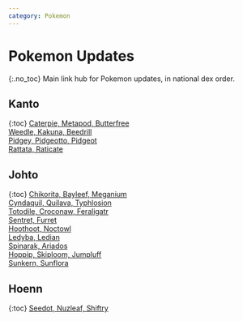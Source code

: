 ```yaml
---
category: Pokemon
---
```

# Pokemon Updates
{:.no_toc}
Main link hub for Pokemon updates, in national dex order.

## Kanto
{:toc}
[Caterpie, Metapod, Butterfree](/joyfuljohto/pokemon/caterpie)  
[Weedle, Kakuna, Beedrill](/joyfuljohto/pokemon/weedle)  
[Pidgey, Pidgeotto, Pidgeot](/joyfuljohto/pokemon/pidgey)  
[Rattata, Raticate](/joyfuljohto/pokemon/rattata)

## Johto
{:toc}
[Chikorita, Bayleef, Meganium](/joyfuljohto/pokemon/chikorita)  
[Cyndaquil, Quilava, Typhlosion](/joyfuljohto/pokemon/cyndaquil)  
[Totodile, Croconaw, Feraligatr](/joyfuljohto/pokemon/totodile)  
[Sentret, Furret](/joyfuljohto/pokemon/sentret)  
[Hoothoot, Noctowl](/joyfuljohto/pokemon/hoothoot)  
[Ledyba, Ledian](/joyfuljohto/pokemon/ledyba)  
[Spinarak, Ariados](/joyfuljohto/pokemon/spinarak)  
[Hoppip, Skiploom, Jumpluff](/joyfuljohto/pokemon/hoppip)  
[Sunkern, Sunflora](/joyfuljohto/pokemon/sunkern)

## Hoenn
{:toc}
[Seedot, Nuzleaf, Shiftry](/joyfuljohto/pokemon/seedot)